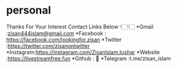 # personal
Thanks For Your Interest
Contact Links Below 👇🏻👇🏻
*Gmail    :zisan444islam@gmail.com
*Facebook : https://facebook.com/lookingfor.zisan
*Twitter  :https://twitter.com/zisanontwitter
*Instagram:https://instagram.com/ZisanIslam.tushar
*Website  :https://livestreamfree.fun
*Github   : 🔄
*Telegram :t.me/zisan_islam